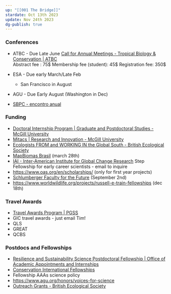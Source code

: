 ```yaml
---
up: "[[001 The Bridge]]"
stardate: Oct 13th 2023
update: Nov 24th 2023
dg-publish: true
---
```


### Conferences
- ATBC - Due Late June
	[Call for Annual Meetings - Tropical Biology & Conservation | ATBC](https://tropicalbiology.org/call-for-annual-meetings/)  
	Abstract fee : 75$
	Membership fee (student): 45$
	Registration fee: 350$
	
- ESA - Due early March/Late Feb
	- San Francisco in August
- AGU - Due Early August (Washington in Dec)
- [SBPC - encontro anual](https://www.liberalamazon.com/education/news/latin-americas-largest-scientific-event-to-discuss-amazon-reality-at-ufpa-in-belem)

### Funding
- [Doctoral Internship Program | Graduate and Postdoctoral Studies - McGill University](https://www.mcgill.ca/gps/funding/internship-funding-opportunities/dip)
- [Mitacs | Research and Innovation - McGill University](https://www.mcgill.ca/research/research/funding/federal/mitacs)
- [Ecologists FROM and WORKING IN the Global South - British Ecological Society](https://www.britishecologicalsociety.org/funding/launching-our-new-grants-programme/ecologists-in-the-global-south/)
- [MapBiomas Brasil](https://brasil.mapbiomas.org/premio-mapbiomas/) (march 28th)
- [IAI - Inter-American Institute for Global Change Research](https://www.iai.int/en/step) Step Fellowship for early career scientists - email to inquire
- https://www.oas.org/en/scholarships/ (only for first year projects)
- [Schlumberger Faculty for the Future](https://www.facultyforthefuture.net/new-and-renewal-grant-application-process/) (September 2nd)
- https://www.worldwildlife.org/projects/russell-e-train-fellowships (dec 18th)
### Travel Awards
- [Travel Awards Program | PGSS](https://pgss.mcgill.ca/en/pgss-travel-grants?utm_medium=email&utm_campaign=Nov-Newswire&utm_source=Envoke-Nov-2023-Regular-%2B-Law-%2B-Med&utm_term=PGSS-Newsletter---Increases-to-funding-for-Travel-Awards)
- GIC travel awards - just email Tim!
- QLS
- GREAT
- QCBS

### Postdocs and Fellowships
- [Resilience and Sustainability Science Postdoctoral Fellowship | Office of Academic Appointments and Internships](https://fellowships.si.edu/Resilience)
- [Conservation International Fellowships](https://www.conservation.org/about/fellowships)
- Fellowship AAAs science policy
- https://www.agu.org/honors/voices-for-science
- [Outreach Grants - British Ecological Society](https://www.britishecologicalsociety.org/funding/launching-our-new-grants-programme/outreach-grants/)
